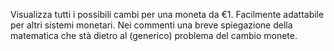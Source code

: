 Visualizza tutti i possibili cambi per una moneta da €1.
Facilmente adattabile per altri sistemi monetari. Nei commenti una breve spiegazione della matematica
che stà dietro al (generico) problema del cambio monete.
